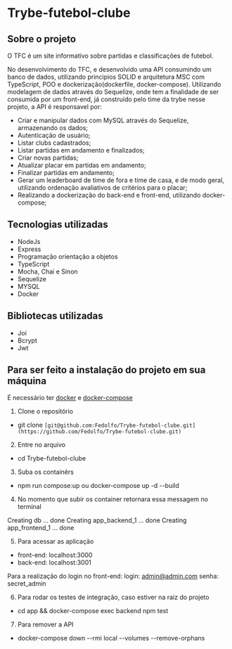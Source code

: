 # Trybe-futebol-clube


## Sobre o projeto

O TFC é um site informativo sobre partidas e classificações de futebol.

No desenvolvimento do TFC, e desenvolvido uma API consumindo um banco de dados, utilizando principios SOLID e arquitetura MSC com TypeScript, POO e dockerização(dockerfile, docker-compose). Utilizando modelagem de dados através do Sequelize, onde tem a finalidade de ser consumida por um front-end, já construído pelo time da trybe nesse projeto, a API é responsavel por:

* Criar e manipular dados com MySQL através do Sequelize, armazenando os dados;
* Autenticação de usuário;
* Listar clubs cadastrados;
* Listar partidas em andamento e finalizados;
* Criar novas partidas;
* Atualizar placar em partidas em andamento;
* Finalizar partidas em andamento;
* Gerar um leaderboard de time de fora e time de casa, e de modo geral, utilizando ordenação avaliativos de critérios para o placar;
* Realizando a dockerização do back-end e front-end, utilizando docker-compose;

## Tecnologias utilizadas

* NodeJs
* Express
* Programação orientação a objetos
* TypeScript
* Mocha, Chai e Sinon
* Sequelize
* MYSQL
* Docker

## Bibliotecas utilizadas

* Joi
* Bcrypt
* Jwt

## Para ser feito a instalação do projeto em sua máquina

É necessário ter [docker](https://docs.docker.com/get-docker/) e [docker-compose](https://docs.docker.com/compose/install/)

1. Clone o repositório
  * git clone `[git@github.com:Fedolfo/Trybe-futebol-clube.git](https://github.com/Fedolfo/Trybe-futebol-clube.git)`

2. Entre no arquivo
  * cd Trybe-futebol-clube

3. Suba os containêrs
 * npm run compose:up ou docker-compose up -d --build

4. No momento que subir os container retornara essa messagem no terminal

  Creating db ... done
  Creating app_backend_1 ... done
  Creating app_frontend_1 ... done

5. Para acessar as aplicação
  * front-end: localhost:3000
  * back-end: localhost:3001

  Para a realização do login no front-end:
  login: admin@admin.com
  senha: secret_admin

6. Para rodar os testes de integração, caso estiver na raiz do projeto
  * cd app && docker-compose exec backend npm test

7. Para remover a API
 * docker-compose down --rmi local --volumes --remove-orphans